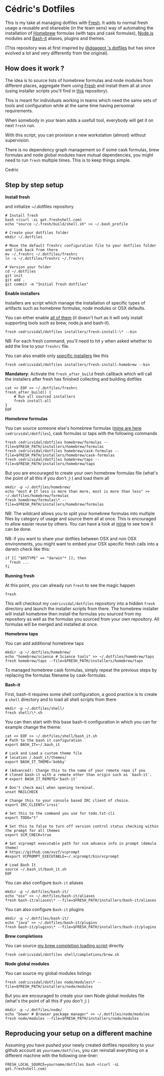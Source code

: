 Cédric's Dotfiles
=================

This is my take at managing dotfiles with [Fresh](http://freshshell.com/). It adds to normal fresh usage a reusable and shareable (in the team sens) way of automating the installation of [Homebrew](http://brew.sh/) formulas (with taps and cask formulas), [Node.js](http://nodejs.org/) modules and [Bash-it](https://github.com/Bash-it/bash-it) aliases, plugins and themes.

(This repository was at first inspired by [@dgageot 's dotfiles](https://github.com/dgageot/dotfiles) but has since evolved a lot and very differently from the original).

How does it work ?
---

The idea is to source lists of homebrew formulas and node modules from different places, aggregate them using [Fresh](http://freshshell.com/) and install them all at once (using installer scripts you'll find in [this](https://github.com/cedricvidal/dotfiles) repository).

This is meant for individuals working in teams which need the same sets of tools and configuration while at the same time having personnal requirements.

When somebody in your team adds a usefull tool, everybody will get it on next `fresh` run.

With this script, you can provision a new workstation (almost) without supervision.

There is no dependency graph management so if some cask formulas, brew formulas and node global modules have mutual dependencies, you might need to run `fresh` multiple times. This is to keep things simple.

Cedric

Step by step setup
---

**Install fresh**

and initialize ~/.dotfiles repository

```
# Install fresh
bash <(curl -sL get.freshshell.com)
echo "source ~/.fresh/build/shell.sh" >> ~/.bash_profile

# Create your dotfiles folder
mkdir ~/.dotfiles

# Move the default freshrc configuration file to your dotfiles folder and link back from there
mv ~/.freshrc ~/.dotfiles/freshrc
ln -s ~/.dotfiles/freshrc ~/.freshrc

# Version your folder
cd ~/.dotfiles
git init
git add .
git commit -m "Initial fresh dotfiles"
```

**Enable installers**

Installers are script which manage the installation of specific types of artifacts such as homebrew formulas, node modules or OSX defaults.

You can either enable [all of them](installers/) (it doesn't hurt as it will only install supporting tools such as brew, node.js and bash-it).

```
fresh cedricvidal/dotfiles installers/fresh-install-\* --bin
```

NB: For each fresh command, you'll need to hit `y` when asked whether to add the line to your `freshrc` file.

You can also enable only [specific installers](installers/) like this

```
fresh cedricvidal/dotfiles installers/fresh-install-homebrew --bin
```

**Mandatory**: Activate the `fresh_after_build` fresh callback which will call the installers after fresh has finished collecting and building dotfiles

```
cat << EOF >> ~/.dotfiles/freshrc
fresh_after_build() {
	# Run all sourced installers
	fresh install-all
}
EOF
```

**Homebrew formulas**

You can source someone else's homebrew formulas ([mine are here](homebrew/) `cedricvidal/dotfiles`), cask formulas or taps with the following commands

```
fresh cedricvidal/dotfiles homebrew/formulas --file=$FRESH_PATH/installers/homebrew/formulas
fresh cedricvidal/dotfiles homebrew/cask-formulas --file=$FRESH_PATH/installers/homebrew/cask-formulas
fresh cedricvidal/dotfiles homebrew/taps --file=$FRESH_PATH/installers/homebrew/taps
```

But you are encouraged to create your own homebrew formulas file (what's the point of all this if you don't ;) ) and load them all

```
mkdir -p ~/.dotfiles/homebrew/
echo "most # If less is more than more, most is more than less" >> ~/.dotfiles/homebrew/formulas
fresh homebrew/formulas\* --file=$FRESH_PATH/installers/homebrew/formulas
```

NB: The wildcard allows you to split your homebrew formulas into multiple files by category of usage and source them all at once. This is encouraged to allow easier reuse by others. You can have a look at [mine](homebrew/) to see how it can be done.

NB: if you want to share your dotfiles between OSX and non OSX environments, you might want to embed your OSX specific fresh calls into a darwin check like this:

```
if [[ "$OSTYPE" == "darwin"* ]]; then
  fresh ...
fi
```

**Running fresh**

At this point, you can already run `fresh` to see the magic happen

```
fresh
```

This will checkout my `cedricvidal/dotfiles` repository into a hidden `fresh` directory and launch the installer scripts from there. The homebrew installer will install homebrew then install the formulas you sourced from my repository as well as the formulas you sourced from your own repository. All formulas will be merged and installed at once.

**Homebrew taps**

You can add additional homebrew taps

```
mkdir -p ~/.dotfiles/homebrew/
echo "homebrew/science # Science tools" >> ~/.dotfiles/homebrew/taps
fresh homebrew/taps --file=$FRESH_PATH/installers/homebrew/taps
```

To managed homebrew cask formulas, simply repeat the previous steps by replacing the formulas filename by cask-formulas.

**Bash-it**

First, bash-it requires some shell configuration, a good practice is to create a `shell` directory and to load all shell scripts from there

```
mkdir -p ~/.dotfiles/shell/
fresh shell/\*.sh
```

You can then start with this base bash-it configuration in which you can for example change the theme:

```
cat << EOF >> ~/.dotfiles/shell/bash_it.sh
# Path to the bash it configuration
export BASH_IT=~/.bash_it

# Lock and Load a custom theme file
# location /.bash_it/themes/
export BASH_IT_THEME='bobby'

# (Advanced): Change this to the name of your remote repo if you
# cloned bash-it with a remote other than origin such as `bash-it`.
# export BASH_IT_REMOTE='bash-it'

# Don't check mail when opening terminal.
unset MAILCHECK

# Change this to your console based IRC client of choice.
export IRC_CLIENT='irssi'

# Set this to the command you use for todo.txt-cli
export TODO="t"

# Set this to false to turn off version control status checking within the prompt for all themes
export SCM_CHECK=true

# Set vcprompt executable path for scm advance info in prompt (demula theme)
# https://github.com/xvzf/vcprompt
#export VCPROMPT_EXECUTABLE=~/.vcprompt/bin/vcprompt

# Load Bash It
source ~/.bash_it/bash_it.sh
EOF
```

You can also configure `Bash-it` aliases

```
mkdir -p ~/.dotfiles/bash-it/
echo "osx" >> ~/.dotfiles/bash-it/aliases
fresh bash-it/aliases\* --file=$FRESH_PATH/installers/bash-it/aliases
```

You can also configure `Bash-it` plugins

```
mkdir -p ~/.dotfiles/bash-it/
echo "java" >> ~/.dotfiles/bash-it/plugins
fresh bash-it/plugins\* --file=$FRESH_PATH/installers/bash-it/plugins
```

**Brew completions**

You can source [my brew completion loading script](shell/completions/brew.sh) directly

```
fresh cedricvidal/dotfiles shell/completions/brew.sh
```

**Node global modules**

You can source my global modules listings

```
fresh cedricvidal/dotfiles node/modules\* --file=$FRESH_PATH/installers/node/modules
```

But you are encouraged to create your own Node global modules file (what's the point of all this if you don't ;) )

```
mkdir -p ~/.dotfiles/node/
echo "bower # Browser package manager" >> ~/.dotfiles/node/modules
fresh node/modules --file=$FRESH_PATH/installers/node/modules
```

Reproducing your setup on a different machine
---

Assuming you have pushed your newly created dotfiles repository to your github account as `yourname/dotfiles`, you can reinstall everything on a different machine with the following one-liner:

```
FRESH_LOCAL_SOURCE=yourname/dotfiles bash <(curl -sL get.freshshell.com)
```
